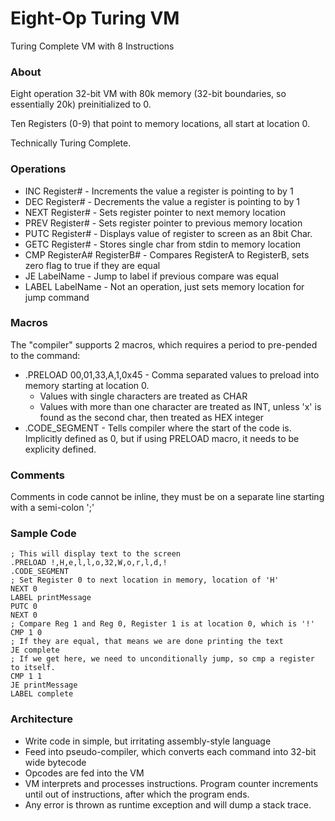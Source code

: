 # Eight-Op Turing VM
Turing Complete VM with 8 Instructions

### About
Eight operation 32-bit VM with 80k memory (32-bit boundaries, so essentially 20k) preinitialized to 0.

Ten Registers (0-9) that point to memory locations, all start at location 0.

Technically Turing Complete.

### Operations
* INC Register# - Increments the value a register is pointing to by 1
* DEC Register# - Decrements the value a register is pointing to by 1
* NEXT Register# - Sets register pointer to next memory location
* PREV Register# - Sets register pointer to previous memory location
* PUTC Register# - Displays value of register to screen as an 8bit Char.
* GETC Register# - Stores single char from stdin to memory location
* CMP RegisterA# RegisterB# - Compares RegisterA to RegisterB, sets zero flag to true if they are equal
* JE LabelName - Jump to label if previous compare was equal
* LABEL LabelName - Not an operation, just sets memory location for jump command

### Macros
The "compiler" supports 2 macros, which requires a period to pre-pended to the command:
* .PRELOAD 00,01,33,A,1,0x45 - Comma separated values to preload into memory starting at location 0.
  * Values with single characters are treated as CHAR
  * Values with more than one character are treated as INT, unless 'x' is found as the second char, then treated as HEX integer
* .CODE_SEGMENT - Tells compiler where the start of the code is. Implicitly defined as 0, but if using PRELOAD macro, it needs to be explicity defined.

### Comments
Comments in code cannot be inline, they must be on a separate line starting with a semi-colon ';'

### Sample Code
```
; This will display text to the screen
.PRELOAD !,H,e,l,l,o,32,W,o,r,l,d,!
.CODE_SEGMENT
; Set Register 0 to next location in memory, location of 'H'
NEXT 0
LABEL printMessage
PUTC 0
NEXT 0
; Compare Reg 1 and Reg 0, Register 1 is at location 0, which is '!'
CMP 1 0
; If they are equal, that means we are done printing the text
JE complete
; If we get here, we need to unconditionally jump, so cmp a register to itself.
CMP 1 1
JE printMessage
LABEL complete
```

### Architecture
* Write code in simple, but irritating assembly-style language
* Feed into pseudo-compiler, which converts each command into 32-bit wide bytecode
* Opcodes are fed into the VM
* VM interprets and processes instructions. Program counter increments until out of instructions, after which the program ends.
* Any error is thrown as runtime exception and will dump a stack trace.
